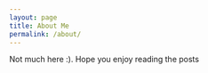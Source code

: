 ```yaml
---
layout: page
title: About Me
permalink: /about/
---
```


Not much here :). Hope you enjoy reading the posts 
